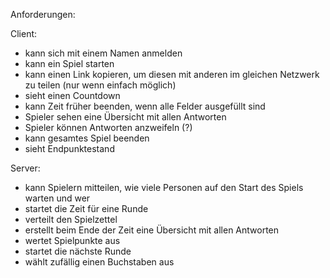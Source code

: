 Anforderungen:

Client:
- kann sich mit einem Namen anmelden
- kann ein Spiel starten
- kann einen Link kopieren, um diesen mit anderen im gleichen Netzwerk zu teilen (nur wenn einfach möglich)
- sieht einen Countdown
- kann Zeit früher beenden, wenn alle Felder ausgefüllt sind
- Spieler sehen eine Übersicht mit allen Antworten
- Spieler können Antworten anzweifeln (?)
- kann gesamtes Spiel beenden
- sieht Endpunktestand

Server:
- kann Spielern mitteilen, wie viele Personen auf den Start des Spiels warten und wer
- startet die Zeit für eine Runde
- verteilt den Spielzettel
- erstellt beim Ende der Zeit eine Übersicht mit allen Antworten
- wertet Spielpunkte aus
- startet die nächste Runde
- wählt zufällig einen Buchstaben aus

